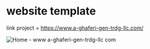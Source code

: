 # website template

link project = https://www.a-ghaferi-gen-trdg-llc.com/

![Home - www a-ghaferi-gen-trdg-llc com](https://github.com/sina-adibi/website_template/assets/99386795/8b71c2ce-de70-4ad8-8517-3bff6ca15ee3)

